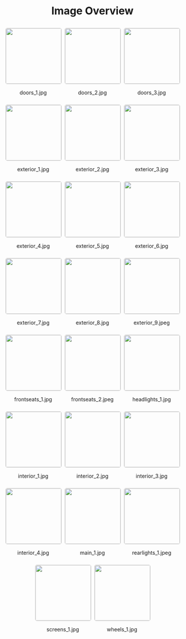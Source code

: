 <style>
    .image-gallery {
        display: flex;
        flex-wrap: wrap;
        gap: 10px;
        justify-content: center;
        padding: 10px;
    }
    .image-gallery img {
        width: 150px;
        height: auto;
        border: 1px solid #ddd;
        border-radius: 5px;
    }
    .image-gallery div {
        flex: 1 1 calc(33.333% - 20px); /* Three images per row on large screens */
        max-width: 150px;
        text-align: center;
    }
    @media (max-width: 768px) {
        .image-gallery div {
            flex: 1 1 calc(50% - 20px); /* Two images per row on medium screens */
        }
    }
    @media (max-width: 480px) {
        .image-gallery div {
            flex: 1 1 100%; /* One image per row on small screens */
        }
    }
</style>
<h1 style ="text-align: center;"> Image Overview </h1> <div class="image-gallery">
<div>
<img src="https://media.evkx.net/multimedia/models/rimac/nevera/nevera/doors_1_st.jpg">
<p>doors_1.jpg</p>
</div>
<div>
<img src="https://media.evkx.net/multimedia/models/rimac/nevera/nevera/doors_2_st.jpg">
<p>doors_2.jpg</p>
</div>
<div>
<img src="https://media.evkx.net/multimedia/models/rimac/nevera/nevera/doors_3_st.jpg">
<p>doors_3.jpg</p>
</div>
<div>
<img src="https://media.evkx.net/multimedia/models/rimac/nevera/nevera/exterior_1_st.jpg">
<p>exterior_1.jpg</p>
</div>
<div>
<img src="https://media.evkx.net/multimedia/models/rimac/nevera/nevera/exterior_2_st.jpg">
<p>exterior_2.jpg</p>
</div>
<div>
<img src="https://media.evkx.net/multimedia/models/rimac/nevera/nevera/exterior_3_st.jpg">
<p>exterior_3.jpg</p>
</div>
<div>
<img src="https://media.evkx.net/multimedia/models/rimac/nevera/nevera/exterior_4_st.jpg">
<p>exterior_4.jpg</p>
</div>
<div>
<img src="https://media.evkx.net/multimedia/models/rimac/nevera/nevera/exterior_5_st.jpg">
<p>exterior_5.jpg</p>
</div>
<div>
<img src="https://media.evkx.net/multimedia/models/rimac/nevera/nevera/exterior_6_st.jpg">
<p>exterior_6.jpg</p>
</div>
<div>
<img src="https://media.evkx.net/multimedia/models/rimac/nevera/nevera/exterior_7_st.jpg">
<p>exterior_7.jpg</p>
</div>
<div>
<img src="https://media.evkx.net/multimedia/models/rimac/nevera/nevera/exterior_8_st.jpg">
<p>exterior_8.jpg</p>
</div>
<div>
<img src="https://media.evkx.net/multimedia/models/rimac/nevera/nevera/exterior_9_st.jpeg">
<p>exterior_9.jpeg</p>
</div>
<div>
<img src="https://media.evkx.net/multimedia/models/rimac/nevera/nevera/frontseats_1_st.jpg">
<p>frontseats_1.jpg</p>
</div>
<div>
<img src="https://media.evkx.net/multimedia/models/rimac/nevera/nevera/frontseats_2_st.jpeg">
<p>frontseats_2.jpeg</p>
</div>
<div>
<img src="https://media.evkx.net/multimedia/models/rimac/nevera/nevera/headlights_1_st.jpg">
<p>headlights_1.jpg</p>
</div>
<div>
<img src="https://media.evkx.net/multimedia/models/rimac/nevera/nevera/interior_1_st.jpg">
<p>interior_1.jpg</p>
</div>
<div>
<img src="https://media.evkx.net/multimedia/models/rimac/nevera/nevera/interior_2_st.jpg">
<p>interior_2.jpg</p>
</div>
<div>
<img src="https://media.evkx.net/multimedia/models/rimac/nevera/nevera/interior_3_st.jpg">
<p>interior_3.jpg</p>
</div>
<div>
<img src="https://media.evkx.net/multimedia/models/rimac/nevera/nevera/interior_4_st.jpg">
<p>interior_4.jpg</p>
</div>
<div>
<img src="https://media.evkx.net/multimedia/models/rimac/nevera/nevera/main_1_st.jpg">
<p>main_1.jpg</p>
</div>
<div>
<img src="https://media.evkx.net/multimedia/models/rimac/nevera/nevera/rearlights_1_st.jpeg">
<p>rearlights_1.jpeg</p>
</div>
<div>
<img src="https://media.evkx.net/multimedia/models/rimac/nevera/nevera/screens_1_st.jpg">
<p>screens_1.jpg</p>
</div>
<div>
<img src="https://media.evkx.net/multimedia/models/rimac/nevera/nevera/wheels_1_st.jpg">
<p>wheels_1.jpg</p>
</div>
</div>
